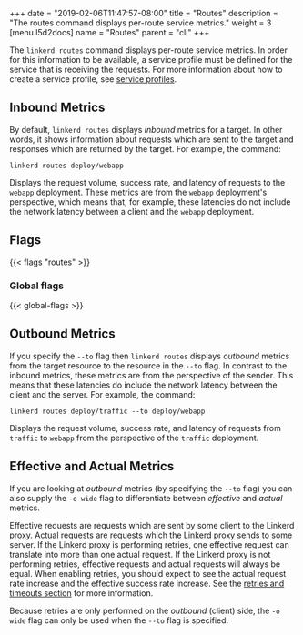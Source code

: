 +++
date = "2019-02-06T11:47:57-08:00"
title = "Routes"
description = "The routes command displays per-route service metrics."
weight = 3
[menu.l5d2docs]
  name = "Routes"
  parent = "cli"
+++

The `linkerd routes` command displays per-route service metrics.  In order for
this information to be available, a service profile must be defined for the
service that is receiving the requests.  For more information about how to
create a service profile, see [service profiles](/2/service-profiles).

## Inbound Metrics

By default, `linkerd routes` displays *inbound* metrics for a target.  In other
words, it shows information about requests which are sent to the target and
responses which are returned by the target.  For example, the command:

```
linkerd routes deploy/webapp
```

Displays the request volume, success rate, and latency of requests to the
`webapp` deployment.  These metrics are from the `webapp` deployment's
perspective, which means that, for example, these latencies do not include the
network latency between a client and the `webapp` deployment.

## Flags

{{< flags "routes" >}}

### Global flags

{{< global-flags >}}

## Outbound Metrics

If you specify the `--to` flag then `linkerd routes` displays *outbound* metrics
from the target resource to the resource in the `--to` flag.  In contrast to
the inbound metrics, these metrics are from the perspective of the sender.  This
means that these latencies do include the network latency between the client
and the server.  For example, the command:

```
linkerd routes deploy/traffic --to deploy/webapp
```

Displays the request volume, success rate, and latency of requests from
`traffic` to `webapp` from the perspective of the `traffic` deployment.

## Effective and Actual Metrics

If you are looking at *outbound* metrics (by specifying the `--to` flag) you
can also supply the `-o wide` flag to differentiate between *effective* and
*actual* metrics.

Effective requests are requests which are sent by some client to the Linkerd
proxy.  Actual requests are requests which the Linkerd proxy sends to some
server.  If the Linkerd proxy is performing retries, one effective request can
translate into more than one actual request.  If the Linkerd proxy is not
performing retries, effective requests and actual requests will always be equal.
When enabling retries, you should expect to see the actual request rate
increase and the effective success rate increase.  See the
[retries and timeouts section](/2/retries-and-timeouts) for more information.

Because retries are only performed on the *outbound* (client) side, the
`-o wide` flag can only be used when the `--to` flag is specified.